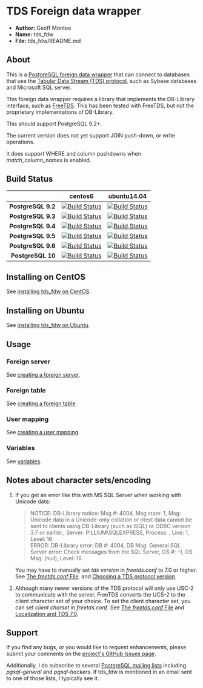 
# TDS Foreign data wrapper

* **Author:** Geoff Montee
* **Name:** tds_fdw
* **File:** tds_fdw/README.md

## About

This is a [PostgreSQL foreign data wrapper](http://wiki.postgresql.org/wiki/Foreign_data_wrappers) that can connect to databases that use the [Tabular Data Stream (TDS) protocol](http://en.wikipedia.org/wiki/Tabular_Data_Stream),
such as Sybase databases and Microsoft SQL server.

This foreign data wrapper requires a library that implements the DB-Library interface,
such as [FreeTDS](http://www.freetds.org). This has been tested with FreeTDS, but not
the proprietary implementations of DB-Library.

This should support PostgreSQL 9.2+.

The current version does not yet support JOIN push-down, or write operations.

It does support WHERE and column pushdowns when *match_column_names* is enabled.

## Build Status

|                |    centos6    |  ubuntu14.04 |
| --------------:|:-------------:|:------------:|
| **PostgreSQL 9.2** |[![Build Status](https://jenkins.juliogonzalez.es/job/tds_fdw-build/DISTRO=centos6,PG_VER=9.2,label=docker/badge/icon)](https://jenkins.juliogonzalez.es/job/tds_fdw-build/DISTRO=centos6,PG_VER=9.2,label=docker)|[![Build Status](https://jenkins.juliogonzalez.es/job/tds_fdw-build/DISTRO=ubuntu14.04,PG_VER=9.2,label=docker/badge/icon)](https://jenkins.juliogonzalez.es/job/tds_fdw-build/DISTRO=ubuntu14.04,PG_VER=9.2,label=docker)|
| **PostgreSQL 9.3** |[![Build Status](https://jenkins.juliogonzalez.es/job/tds_fdw-build/DISTRO=centos6,PG_VER=9.3,label=docker/badge/icon)](https://jenkins.juliogonzalez.es/job/tds_fdw-build/DISTRO=centos6,PG_VER=9.3,label=docker)|[![Build Status](https://jenkins.juliogonzalez.es/job/tds_fdw-build/DISTRO=ubuntu14.04,PG_VER=9.3,label=docker/badge/icon)](https://jenkins.juliogonzalez.es/job/tds_fdw-build/DISTRO=ubuntu14.04,PG_VER=9.3,label=docker)|
| **PostgreSQL 9.4** |[![Build Status](https://jenkins.juliogonzalez.es/job/tds_fdw-build/DISTRO=centos6,PG_VER=9.4,label=docker/badge/icon)](https://jenkins.juliogonzalez.es/job/tds_fdw-build/DISTRO=centos6,PG_VER=9.4,label=docker)|[![Build Status](https://jenkins.juliogonzalez.es/job/tds_fdw-build/DISTRO=ubuntu14.04,PG_VER=9.4,label=docker/badge/icon)](https://jenkins.juliogonzalez.es/job/tds_fdw-build/DISTRO=ubuntu14.04,PG_VER=9.4,label=docker)|
| **PostgreSQL 9.5** |[![Build Status](https://jenkins.juliogonzalez.es/job/tds_fdw-build/DISTRO=centos6,PG_VER=9.5,label=docker/badge/icon)](https://jenkins.juliogonzalez.es/job/tds_fdw-build/DISTRO=centos6,PG_VER=9.5,label=docker)|[![Build Status](https://jenkins.juliogonzalez.es/job/tds_fdw-build/DISTRO=ubuntu14.04,PG_VER=9.5,label=docker/badge/icon)](https://jenkins.juliogonzalez.es/job/tds_fdw-build/DISTRO=ubuntu14.04,PG_VER=9.5,label=docker)|
| **PostgreSQL 9.6** |[![Build Status](https://jenkins.juliogonzalez.es/job/tds_fdw-build/DISTRO=centos6,PG_VER=9.6,label=docker/badge/icon)](https://jenkins.juliogonzalez.es/job/tds_fdw-build/DISTRO=centos6,PG_VER=9.6,label=docker)|[![Build Status](https://jenkins.juliogonzalez.es/job/tds_fdw-build/DISTRO=ubuntu14.04,PG_VER=9.6,label=docker/badge/icon)](https://jenkins.juliogonzalez.es/job/tds_fdw-build/DISTRO=ubuntu14.04,PG_VER=9.6,label=docker)|
| **PostgreSQL 10**  |[![Build Status](https://jenkins.juliogonzalez.es/job/tds_fdw-build/DISTRO=centos6,PG_VER=10,label=docker/badge/icon)](https://jenkins.juliogonzalez.es/job/tds_fdw-build/DISTRO=centos6,PG_VER=10,label=docker)|[![Build Status](https://jenkins.juliogonzalez.es/job/tds_fdw-build/DISTRO=ubuntu14.04,PG_VER=10,label=docker/badge/icon)](https://jenkins.juliogonzalez.es/job/tds_fdw-build/DISTRO=ubuntu14.04,PG_VER=10,label=docker)|

## Installing on CentOS

See [installing tds_fdw on CentOS](InstallCentOS.md).

## Installing on Ubuntu

See [installing tds_fdw on Ubuntu](InstallUbuntu.md).

## Usage

### Foreign server

See [creating a foreign server](ForeignServerCreation.md).
	
### Foreign table
	
See [creating a foreign table](ForeignTableCreation.md).
	
### User mapping
	
See [creating a user mapping](UserMappingCreation.md).

### Variables

See [variables](Variables.md).
	
## Notes about character sets/encoding

1. If you get an error like this with MS SQL Server when working with Unicode data:
   
   > NOTICE:  DB-Library notice: Msg #: 4004, Msg state: 1, Msg: Unicode data in a Unicode-only 
   > collation or ntext data cannot be sent to clients using DB-Library (such as ISQL) or ODBC 
   > version 3.7 or earlier., Server: PILLIUM\SQLEXPRESS, Process: , Line: 1, Level: 16  
   > ERROR:  DB-Library error: DB #: 4004, DB Msg: General SQL Server error: Check messages from 
   > the SQL Server, OS #: -1, OS Msg: (null), Level: 16
   
   You may have to manually set *tds version* in *freetds.conf* to 7.0 or higher. See [The *freetds.conf* File](http://www.freetds.org/userguide/freetdsconf.htm).
   and [Choosing a TDS protocol version](http://www.freetds.org/userguide/choosingtdsprotocol.htm).

2. Although many newer versions of the TDS protocol will only use USC-2 to communicate
with the server, FreeTDS converts the UCS-2 to the client character set of your choice. 
To set the client character set, you can set *client charset* in *freetds.conf*. See 
[The *freetds.conf* File](http://www.freetds.org/userguide/freetdsconf.htm) and [Localization and TDS 7.0](http://www.freetds.org/userguide/localization.htm).

## Support

If you find any bugs, or you would like to request enhancements, please submit your comments on the [project's GitHub Issues page](https://github.com/GeoffMontee/tds_fdw/issues).

Additionally, I do subscribe to several [PostgreSQL mailing lists](http://www.postgresql.org/list/) including *pgsql-general* and *pgsql-hackers*. If tds_fdw is mentioned in an email sent to one of those lists, I typically see it.

